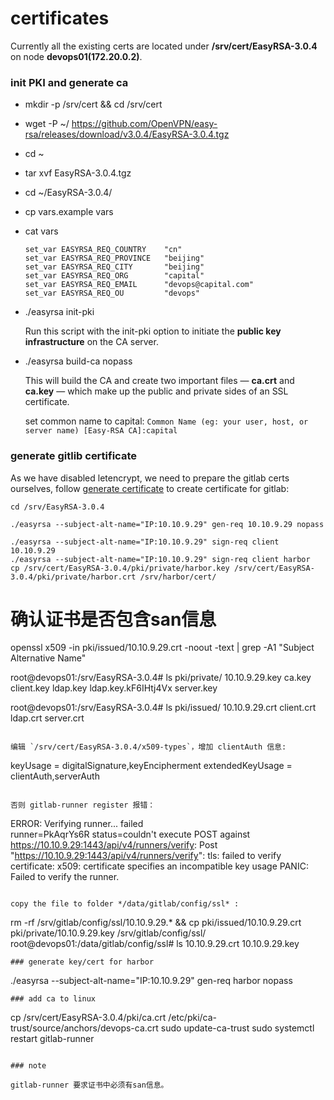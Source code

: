 # certificates

Currently all the existing certs are located under **/srv/cert/EasyRSA-3.0.4** on node **devops01(172.20.0.2)**.

### init PKI and generate ca
* mkdir -p /srv/cert && cd /srv/cert
* wget -P ~/ https://github.com/OpenVPN/easy-rsa/releases/download/v3.0.4/EasyRSA-3.0.4.tgz
* cd ~
* tar xvf EasyRSA-3.0.4.tgz
* cd ~/EasyRSA-3.0.4/
* cp vars.example vars
* cat vars

    ```
    set_var EASYRSA_REQ_COUNTRY    "cn"
    set_var EASYRSA_REQ_PROVINCE   "beijing"
    set_var EASYRSA_REQ_CITY       "beijing"
    set_var EASYRSA_REQ_ORG        "capital"
    set_var EASYRSA_REQ_EMAIL      "devops@capital.com"
    set_var EASYRSA_REQ_OU         "devops"
    ```
* ./easyrsa init-pki

  Run this script with the init-pki option to initiate the **public key infrastructure** on the CA server.
  
  
* ./easyrsa build-ca nopass

  This will build the CA and create two important files — **ca.crt** and **ca.key** — which make up the public and private sides of an SSL certificate.

  set common name to capital: 
  `Common Name (eg: your user, host, or server name) [Easy-RSA CA]:capital`

### generate gitlib certificate


As we have disabled letencrypt, we need to prepare the gitlab certs ourselves, follow [generate certificate](./cert.md) to create certificate for gitlab:

```
cd /srv/EasyRSA-3.0.4

./easyrsa --subject-alt-name="IP:10.10.9.29" gen-req 10.10.9.29 nopass

./easyrsa --subject-alt-name="IP:10.10.9.29" sign-req client 10.10.9.29
./easyrsa --subject-alt-name="IP:10.10.9.29" sign-req client harbor
cp /srv/cert/EasyRSA-3.0.4/pki/private/harbor.key /srv/cert/EasyRSA-3.0.4/pki/private/harbor.crt /srv/harbor/cert/
```

# 确认证书是否包含san信息
openssl x509 -in pki/issued/10.10.9.29.crt -noout -text | grep -A1 "Subject Alternative Name"

root@devops01:/srv/EasyRSA-3.0.4# ls pki/private/
10.10.9.29.key  ca.key  client.key  ldap.key  ldap.key.kF6IHtj4Vx  server.key

root@devops01:/srv/EasyRSA-3.0.4# ls pki/issued/
10.10.9.29.crt  client.crt  ldap.crt  server.crt

```

编辑 `/srv/cert/EasyRSA-3.0.4/x509-types`，增加 clientAuth 信息:
```
keyUsage = digitalSignature,keyEncipherment
extendedKeyUsage = clientAuth,serverAuth
```

否则 gitlab-runner register 报错：
```
ERROR: Verifying runner... failed                   
runner=PkAqrYs6R status=couldn't execute POST against https://10.10.9.29:1443/api/v4/runners/verify: Post "https://10.10.9.29:1443/api/v4/runners/verify": tls: failed to verify certificate: x509: certificate specifies an incompatible key usage
PANIC: Failed to verify the runner.
```

copy the file to folder */data/gitlab/config/ssl* :
```
rm -rf /srv/gitlab/config/ssl/10.10.9.29.* && cp pki/issued/10.10.9.29.crt pki/private/10.10.9.29.key /srv/gitlab/config/ssl/
root@devops01:/data/gitlab/config/ssl# ls
10.10.9.29.crt  10.10.9.29.key
```
### generate key/cert for harbor
```
./easyrsa --subject-alt-name="IP:10.10.9.29" gen-req harbor nopass

```
### add ca to linux

```
cp /srv/cert/EasyRSA-3.0.4/pki/ca.crt  /etc/pki/ca-trust/source/anchors/devops-ca.crt
sudo update-ca-trust
sudo systemctl restart gitlab-runner
```

### note

gitlab-runner 要求证书中必须有san信息。
